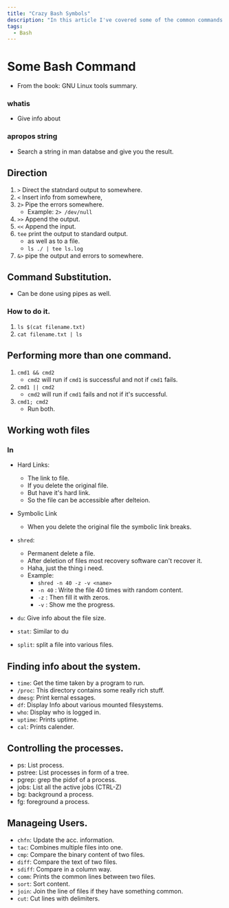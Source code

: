 ```yaml
---
title: "Crazy Bash Symbols"
description: "In this article I've covered some of the common commands and symbols used in bash, these are from a book 'GNU Linux tools', You'll find it intresting."
tags: 
  - Bash
---
```


# Some Bash Command 
- From the book: GNU Linux tools summary.

### whatis <name>
- Give info about <name>

### apropos string
- Search a string in man databse and give you the result.

## Direction
1. `>` Direct the statndard output to somewhere.
2. `<` Insert info from somewhere,
3. `2>` Pipe the errors somewhere. 
    - Example: `2> /dev/null`
4. `>>` Append the output.
5. `<<` Append the input.
6. `tee` print the output to standard output.
    - as well as to a file.
    - `ls ./ | tee ls.log`
7. `&>` pipe the output and errors to somewhere.

## Command Substitution.
- Can be done using pipes as well.

### How to do it.
1. `ls $(cat filename.txt)`
2. `cat filename.txt | ls`

## Performing more than one command.
1. `cmd1 && cmd2`
    - `cmd2` will run if `cmd1` is successful and not if `cmd1` fails.
2. `cmd1 || cmd2`
    - `cmd2` will run if `cmd1` fails and not if it's successful.
3. `cmd1; cmd2`
    - Run both.

## Working woth files

### ln
- Hard Links:
    - The link to file.
    - If you delete the original file.
    - But have it's hard link.
    - So the file can be accessible after delteion.
- Symbolic Link
    - When you delete the original file the symbolic link breaks.

- `shred`: 
    - Permanent delete a file.
    - After deletion of files most recovery software can't recover it.
    - Haha, just the thing i need.
    - Example: 
        - `shred -n 40 -z -v <name>`
        - `-n 40` : Write the file 40 times with random content.
        - `-z` : Then fill it with zeros.
        - `-v` : Show me the progress.
- `du`: Give info about the file size.
- `stat`: Similar to du
- `split`: split a file into various files.

## Finding info about the system.
- `time`: Get the time taken by a program to run.
- `/proc`: This directory contains some really rich stuff.
- `dmesg`: Print kernal essages.
- `df`: Display Info about various mounted filesystems.
- `who`: Display who is logged in.
- `uptime`: Prints uptime.
- `cal`: Prints calender.


## Controlling the processes.
- ps: List process.
- pstree: List processes in form of a tree.
- pgrep: grep the pidof of a process.
- jobs: List all the active jobs (CTRL-Z)
- bg: background a process.
- fg: foreground a process.

## Manageing Users.
- `chfn`: Update the acc. information.
- `tac`: Combines multiple files into one.
- `cmp`: Compare the binary content of two files.
- `diff`: Compare the text of two files.
- `sdiff`: Compare in a column way.
- `comm`: Prints the common lines between two files.
- `sort`: Sort content.
- `join`: Join the line of files if they have something common.
- `cut`: Cut lines with delimiters.

